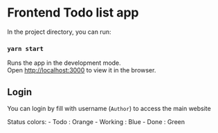 # Frontend Todo list app
In the project directory, you can run:

### `yarn start`

Runs the app in the development mode.\
Open [http://localhost:3000](http://localhost:3000) to view it in the browser.


## Login 

You can login by fill with username (`Author`) to access the main website

Status colors:
    - Todo : Orange
    - Working : Blue
    - Done : Green